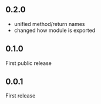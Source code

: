 ## 0.2.0

* unified method/return names
* changed how module is exported

## 0.1.0

First public release

## 0.0.1


First release
